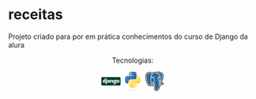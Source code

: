 # receitas
Projeto criado para por em prática conhecimentos do curso de Django da alura

<p align="center">
Tecnologias:
</p>
<p align="center">
<img src="https://raw.githubusercontent.com/devicons/devicon/7a4ca8aa871d6dca81691e018d31eed89cb70a76/icons/django/django-plain.svg" alt="django icon"  width="40" height="40"/>
<img src="https://raw.githubusercontent.com/devicons/devicon/7a4ca8aa871d6dca81691e018d31eed89cb70a76/icons/python/python-original.svg" alt="python icon"  width="40" height="40"/>
<img src="https://raw.githubusercontent.com/devicons/devicon/7a4ca8aa871d6dca81691e018d31eed89cb70a76/icons/postgresql/postgresql-original.svg" alt="pgSQL icon"  width="40" height="40"/>
</p>

